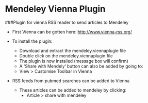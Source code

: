 # Mendeley Vienna Plugin

###Plugin for vienna RSS reader to send articles to Mendeley  
   - First Vienna can be gotten here: http://www.vienna-rss.org/  
   - To install the plugin:
     * Download and extract the mendeley.viennaplugin file
     * Double click on the mendeley.viennaplugin file
     *  The plugin is now installed (message box will confirm)
     *  A 'Share with Mendely' button can also be added by going to:
       * View > Customise Toolbar in Vienna
  
   - RSS feeds from pubmed searches can be added to Vienna
     * These articles can be added to mendeley by clicking:
       * Article > share with mendeley

